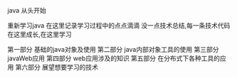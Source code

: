 java 从头开始

重新学习java
在这里记录学习过程中的点点滴滴
没一点技术总结,每一条技术代码
在这里成长,在这里学习

第一部分 基础的java对象及使用
第二部分 java内部对象工具的使用
第三部分 javaWeb应用
第四部分 web应用涉及的知识
第五部分 在分布式下各种工具的应用
第六部分 展望想要学习的技术